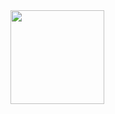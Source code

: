 <a href="https://github.com/kittinan/spotify-github-profile">
  <img src="https://spotify-github-profile.kittinanx.com/api/view?uid=31iqdhgkkor3xz6e424ojw2xxlaa&cover_image=true&theme=default&show_offline=true&background_color=0e1116&interchange=false&bar_color=e41111" width="150">
</a>
